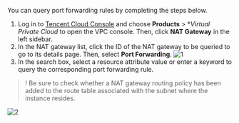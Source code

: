 You can query port forwarding rules by completing the steps below.
1. Log in to [Tencent Cloud Console](https://console.cloud.tencent.com/) and choose **Products** > **Virtual Private Cloud* to open the VPC console. Then, click **NAT Gateway** in the left sidebar.
2. In the NAT gateway list, click the ID of the NAT gateway to be queried to go to its details page. Then, select **Port Forwarding**.
 ![1](https://main.qcloudimg.com/raw/a5ac56161778d1ae8baa8f0332d6da36.png)
3. In the search box, select a resource attribute value or enter a keyword to query the corresponding port forwarding rule.
> ! Be sure to check whether a NAT gateway routing policy has been added to the route table associated with the subnet where the instance resides.
> 
![2](https://main.qcloudimg.com/raw/b07fb23c48c2b44aed1219a1d0d8ca62.png)

